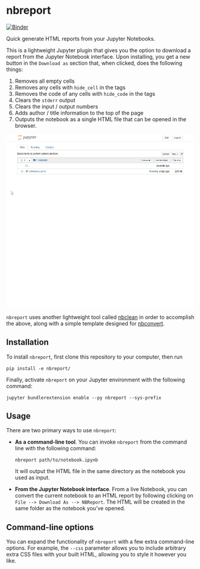 # nbreport

[![Binder](https://mybinder.org/badge_logo.svg)](https://mybinder.org/v2/gh/choldgraf/nbreport/master?filepath=example%2F)

Quick generate HTML reports from your Jupyter Notebooks.

This is a lightweight Jupyter plugin that gives you the option to download
a report from the Jupyter Notebook interface. Upon installing, you get a
new button in the `Download as` section that, when clicked, does the following
things:

1. Removes all empty cells
2. Removes any cells with `hide_cell` in the tags
3. Removes the code of any cells with `hide_code` in the tags
4. Clears the `stderr` output
5. Clears the input / output numbers
6. Adds author / title information to the top of the page
6. Outputs the notebook as a single HTML file that can be
   opened in the browser.

![demo](docs/static/nbreport.gif)

`nbreport` uses another lightweight tool called [nbclean](https://github.com/choldgraf/nbclean)
in order to accomplish the above, along with a simple template designed
for [nbconvert](https://github.com/jupyter/nbconvert).

## Installation

To install `nbreport`, first clone this repository to your computer, then run

```
pip install -e nbreport/
```

Finally, activate `nbreport` on your Jupyter environment with the following command:

```
jupyter bundlerextension enable --py nbreport --sys-prefix
```

## Usage

There are two primary ways to use `nbreport`:

* **As a command-line tool**. You can invoke `nbreport` from the command line with the
  following command:

  ```
  nbreport path/to/notebook.ipynb
  ```
  
  It will output the HTML file in the same directory as the notebook you used as input.

* **From the Jupyter Notebook interface**. From a live Notebook, you can convert the
  current notebook to an HTML report by following clicking on `File --> Download As --> NBReport`.
  The HTML will be created in the same folder as the notebook you've opened.

## Command-line options

You can expand the functionality of `nbreport` with a few extra command-line options. For
example, the `--css` parameter allows you to include arbitrary extra CSS files with your built
HTML, allowing you to style it however you like.